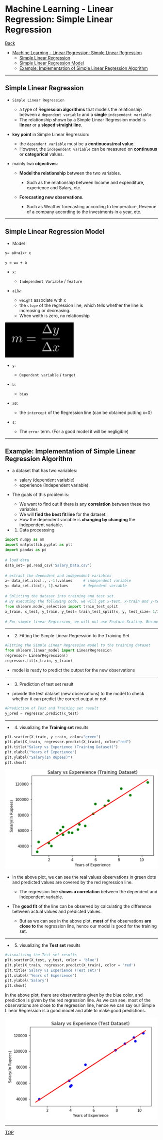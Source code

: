# Machine Learning - Linear Regression: Simple Linear Regression

[Back](../index.md)

- [Machine Learning - Linear Regression: Simple Linear Regression](#machine-learning---linear-regression-simple-linear-regression)
  - [Simple Linear Regression](#simple-linear-regression)
  - [Simple Linear Regression Model](#simple-linear-regression-model)
  - [Example: Implementation of Simple Linear Regression Algorithm](#example-implementation-of-simple-linear-regression-algorithm)

---

## Simple Linear Regression

- `Simple Linear Regression`

  - a type of R**egression algorithms** that models the relationship between a `dependent variable` and a **single** `independent variable`.
  - The relationship shown by a Simple Linear Regression model is **linear** or a **sloped straight line**.

- **key point** in Simple Linear Regression:

  - the `dependent variable` must be a **continuous/real value**.
  - However, the `independent variable` can be measured on **continuous** or **categorical** values.

- mainly two **objectives**:

  - **Model the relationship** between the two variables.

    - Such as the relationship between Income and expenditure, experience and Salary, etc.

  - **Forecasting new observations**.
    - Such as Weather forecasting according to temperature, Revenue of a company according to the investments in a year, etc.

---

## Simple Linear Regression Model

- Model

```
y= a0+a1x+ ε

y = wx + b
```

- `x`:

  - `Independent Variable` / `feature`

- `a1`/`w`:

  - `weight` associate with x
  - the `slope` of the regression line, which tells whether the line is increasing or decreasing.
  - When weith is zero, no relationship

![simple_linear_regression_slop](./pic/simple_linear_regression_slop.png)

- `y`:

  - `Dependent variable` / `target`

- `b`:

  - `bias`

- `a0`:

  - the `intercept` of the Regression line (can be obtained putting x=0)

- `ε`:
  - The `error` term. (For a good model it will be negligible)

---

## Example: Implementation of Simple Linear Regression Algorithm

- a dataset that has two variables:

  - salary (dependent variable)
  - experience (Independent variable).

- The goals of this problem is:

  - We want to find out if there is any **correlation** between these two variables
  - We will **find the best fit line** for the dataset.
  - How the dependent variable is **changing by changing** the independent variable.

- 1. Data processsing

```py
import numpy as nm
import matplotlib.pyplot as plt
import pandas as pd

# load data
data_set= pd.read_csv('Salary_Data.csv')

# extract the dependent and independent variables
x= data_set.iloc[:, :-1].values     # independent variable
y= data_set.iloc[:, 1].values       # dependent variable

# Splitting the dataset into training and test set.
# By executing the following code, we will get x-test, x-train and y-test, y-train dataset.
from sklearn.model_selection import train_test_split
x_train, x_test, y_train, y_test= train_test_split(x, y, test_size= 1/3, random_state=0)

# For simple linear Regression, we will not use Feature Scaling. Because Python libraries take care of it for some cases
```

---

- 2. Fitting the Simple Linear Regression to the Training Set

```py
#Fitting the Simple Linear Regression model to the training dataset
from sklearn.linear_model import LinearRegression
regressor= LinearRegression()
regressor.fit(x_train, y_train)

```

- model is ready to predict the output for the new observations

---

- 3. Prediction of test set result

- provide the test dataset (new observations) to the model to check whether it can predict the correct output or not.

```py
#Prediction of Test and Training set result
y_pred = regressor.predict(x_test)
```

---

- 4. visualizing the **Training set** results

```py
plt.scatter(X_train, y_train, color="green")
plt.plot(X_train, regressor.predict(X_train), color="red")
plt.title("Salary vs Experience (Training Dataset)")
plt.xlabel("Years of Experience")
plt.ylabel("Salary(In Rupees)")
plt.show()
```

![simple_linear_regression_plot_train](./pic/simple_linear_regression_plot_train.png)

- In the above plot, we can see the real values observations in green dots and predicted values are covered by the red regression line.

  - The regression line **shows a correlation** between the dependent and independent variable.

- The **good fit** of the line can be observed by calculating the difference between actual values and predicted values.
  - But as we can see in the above plot, **most** of the observations **are close to** the regression line, hence our model is good for the training set.

---

- 5. visualizing the **Test set** results

```py
#visualizing the Test set results
plt.scatter(X_test, y_test, color = 'blue')
plt.plot(X_train, regressor.predict(X_train), color = 'red')
plt.title('Salary vs Experience (Test set)')
plt.xlabel('Years of Experience')
plt.ylabel('Salary')
plt.show()
```

In the above plot, there are observations given by the blue color, and prediction is given by the red regression line. As we can see, most of the observations are close to the regression line, hence we can say our Simple Linear Regression is a good model and able to make good predictions.

![simple_linear_regression_plot_test](./pic/simple_linear_regression_plot_test.png)

---

[TOP](#machine-learning---linear-regression-simple-linear-regression)

